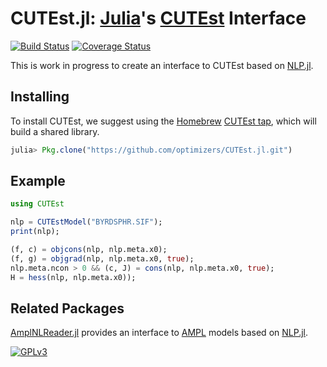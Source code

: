 # CUTEst.jl: [Julia](http://julialang.org)'s [CUTEst](http://ccpforge.cse.rl.ac.uk/gf/project/cutest/wiki) Interface

[![Build Status](https://travis-ci.org/optimizers/CUTEst.jl.svg?branch=develop)](https://travis-ci.org/optimizers/CUTEst.jl)
[![Coverage Status](https://coveralls.io/repos/optimizers/CUTEst.jl/badge.svg?branch=develop)](https://coveralls.io/r/optimizers/CUTEst.jl?branch=develop)


This is work in progress to create an interface to CUTEst based on
[NLP.jl](https://github.com/JuliaOpt/MathProgBase.jl/tree/master/src/NLP).

## Installing

To install CUTEst, we suggest using the [Homebrew](https://github.com/Homebrew)
[CUTEst tap](https://github.com/dpo/homebrew-cutest), which will build a
shared library.

````JULIA
julia> Pkg.clone("https://github.com/optimizers/CUTEst.jl.git")
````

## Example

````JULIA
using CUTEst

nlp = CUTEstModel("BYRDSPHR.SIF");
print(nlp);

(f, c) = objcons(nlp, nlp.meta.x0);
(f, g) = objgrad(nlp, nlp.meta.x0, true);
nlp.meta.ncon > 0 && (c, J) = cons(nlp, nlp.meta.x0, true);
H = hess(nlp, nlp.meta.x0));
````

## Related Packages

[AmplNLReader.jl](https://github.com/dpo/AmplNLReader.jl) provides an interface to
[AMPL](http://www.ampl.com) models based on
[NLP.jl](https://github.com/JuliaOpt/MathProgBase.jl/tree/master/src/NLP).

[![GPLv3](http://www.gnu.org/graphics/lgplv3-88x31.png)](http://www.gnu.org/licenses/lgpl.html "LGPLv3")
